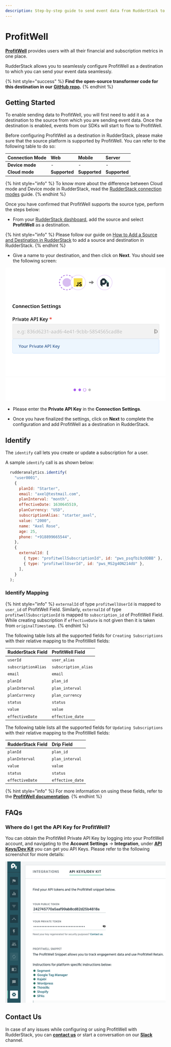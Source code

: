 ```yaml
---
description: Step-by-step guide to send event data from RudderStack to ProfitWell
---
```


# ProfitWell

[**ProfitWell**](https://www.profitwell.com/) provides users with all their financial and subscription metrics in one place.

RudderStack allows you to seamlessly configure ProfitWell as a destination to which you can send your event data seamlessly.

{% hint style="success" %}
**Find the open-source transformer code for this destination in our** [**GitHub repo**](https://github.com/rudderlabs/rudder-transformer/tree/master/v0/destinations/profitwell)**.**
{% endhint %}

## Getting Started

To enable sending data to ProfitWell, you will first need to add it as a destination to the source from which you are sending event data. Once the destination is enabled, events from our SDKs will start to flow to ProfitWell.

Before configuring ProfitWell as a destination in RudderStack, please make sure that the source platform is supported by ProfitWell. You can refer to the following table to do so:

| **Connection Mode** | **Web**       | **Mobile**    | **Server**    |
| :------------------ | :------------ | :------------ | :------------ |
| **Device mode**     | -             | -             | -             |
| **Cloud mode**      | **Supported** | **Supported** | **Supported** |

{% hint style="info" %}
To know more about the difference between Cloud mode and Device mode in RudderStack, read the [RudderStack connection modes](https://docs.rudderstack.com/get-started/rudderstack-connection-modes) guide.
{% endhint %}

Once you have confirmed that ProfitWell supports the source type, perform the steps below:

* From your [RudderStack dashboard](https://app.rudderstack.com/), add the source and select **ProfitWell** as a destination.

{% hint style="info" %}
Please follow our guide on [How to Add a Source and Destination in RudderStack](https://docs.rudderstack.com/how-to-guides/adding-source-and-destination-rudderstack) to add a source and destination in RudderStack.
{% endhint %}

* Give a name to your destination, and then click on **Next**. You should see the following screen:

![Connection Settings for ProfitWell in RudderStack](../../.gitbook/assets/Profitwell-1.png)

* Please enter the **Private API Key** in the **Connection Settings**.

* Once you have finalized the settings, click on **Next** to complete the configuration and add ProfitWell as a destination in RudderStack.

## Identify

The `identify` call lets you create or update a subscription for a user.

A sample `identify` call is as shown below:

```javascript
  rudderanalytics.identify(
    "user0001",
    {
      planId: "Starter",
      email: "axel@testmail.com",
      planInterval: "month",
      effectiveDate: 1630645519,
      planCurrency: "USD",
      subscriptionAlias: "starter_axel",
      value: "2000",
      name: "Axel Rose",
      age: 25,
      phone: "+918899665544",
    },
    {
      externalId: [
        { type: "profitwellSubscriptionId", id: "pws_psqfbi9zODBB" },
        { type: "profitwellUserId", id: "pws_MS2g4ON214dU" },
      ],
    }
  );
```

### Identify Mapping

{% hint style="info" %}
`externalId` of type `profitwellUserId` is mapped to `user_id` of ProfitWell Field. Similarly, `externalId` of type `profitwellSubscriptionId` is mapped to `subscription_id` of ProfitWell Field. While creating subscription if `effectiveDate` is not given then it is taken from `originalTimestamp`.
{% endhint %}

The following table lists all the supported fields for `Creating Subscriptions` with their relative mapping to the ProfitWell fields:

| **RudderStack Field** | **ProfitWell Field** |
| :-------------------- | :------------------- |
| `userId`              | `user_alias`         |
| `subscriptionAlias`   | `subscription_alias` |
| `email`               | `email`              |
| `planId`              | `plan_id`            |
| `planInterval`        | `plan_interval`      |
| `planCurrency`        | `plan_currency`      |
| `status`              | `status`             |
| `value`               | `value`              |
| `effectiveDate`       | `effective_date`     |

The following table lists all the supported fields for `Updating Subscriptions` with their relative mapping to the ProfitWell fields:

| **RudderStack Field** | **Drip Field**   |
| :-------------------- | :--------------- |
| `planId`              | `plan_id`        |
| `planInterval`        | `plan_interval`  |
| `value`               | `value`          |
| `status`              | `status`         |
| `effectiveDate`       | `effective_date` |

{% hint style="info" %}
For more information on using these fields, refer to the [**ProfitWell documentation**](https://profitwellapiv2.docs.apiary.io/#).
{% endhint %}

## FAQs

### Where do I get the API Key for ProfitWell?

You can obtain the ProfitWell Private API Key by logging into your ProfitWell account, and navigating to the **Account Settings** -> **Integration**, under [**API Keys/Dev Kit**](https://www2.profitwell.com/app/account/integrations) you can get you API Keys. Please refer to the following screenshot for more details:

![ProfitWell API Key](../../.gitbook/assets/profitwell-2.png)

## Contact Us

In case of any issues while configuring or using ProfitWell with RudderStack, you can [**contact us**](mailto:%20docs@rudderstack.com) or start a conversation on our [**Slack**](https://resources.rudderstack.com/join-rudderstack-slack) channel.
